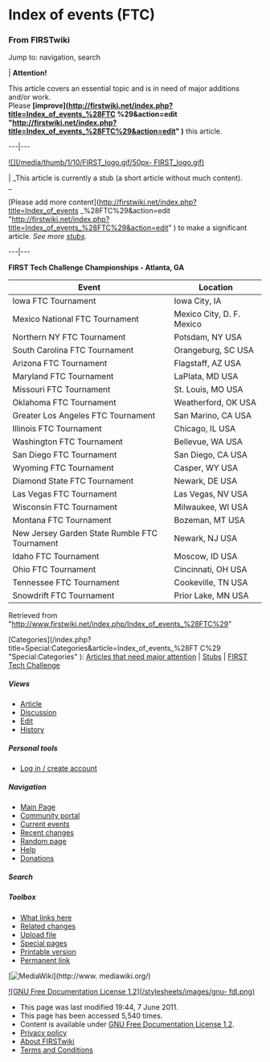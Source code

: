 

# Index of events (FTC)

### From FIRSTwiki

Jump to: navigation, search

| **Attention!**  

This article covers an essential topic and is in need of major additions
and/or work.  
Please **[improve](http://firstwiki.net/index.php?title=Index_of_events_%28FTC
%29&action=edit
"http://firstwiki.net/index.php?title=Index_of_events_%28FTC%29&action=edit"
)** this article.  
  
---|---  
  
[![](/media/thumb/1/10/FIRST_logo.gif/50px-
FIRST_logo.gif)](/index.php/Image:FIRST_logo.gif "" )

|  _This article is currently a stub (a short article without much content).  
_

[Please add more content](http://firstwiki.net/index.php?title=Index_of_events
_%28FTC%29&action=edit
"http://firstwiki.net/index.php?title=Index_of_events_%28FTC%29&action=edit" )
to make a significant article. _See more [stubs](/index.php/Special:Shortpages
"Special:Shortpages" )._  
  
---|---  
  
  

  
**FIRST Tech Challenge Championships - Atlanta, GA**

**Event** |  **Location**  
---|---  
Iowa FTC Tournament |  Iowa City, IA  
Mexico National FTC Tournament |  Mexico City, D. F. Mexico  
Northern NY FTC Tournament |  Potsdam, NY USA  
South Carolina FTC Tournament |  Orangeburg, SC USA  
Arizona FTC Tournament |  Flagstaff, AZ USA  
Maryland FTC Tournament |  LaPlata, MD USA  
Missouri FTC Tournament |  St. Louis, MO USA  
Oklahoma FTC Tournament |  Weatherford, OK USA  
Greater Los Angeles FTC Tournament |  San Marino, CA USA  
Illinois FTC Tournament |  Chicago, IL USA  
Washington FTC Tournament |  Bellevue, WA USA  
San Diego FTC Tournament |  San Diego, CA USA  
Wyoming FTC Tournament |  Casper, WY USA  
Diamond State FTC Tournament |  Newark, DE USA  
Las Vegas FTC Tournament |  Las Vegas, NV USA  
Wisconsin FTC Tournament |  Milwaukee, WI USA  
Montana FTC Tournament |  Bozeman, MT USA  
New Jersey Garden State Rumble FTC Tournament |  Newark, NJ USA  
Idaho FTC Tournament |  Moscow, ID USA  
Ohio FTC Tournament |  Cincinnati, OH USA  
Tennessee FTC Tournament |  Cookeville, TN USA  
Snowdrift FTC Tournament |  Prior Lake, MN USA  
  
  

Retrieved from
"<http://www.firstwiki.net/index.php/Index_of_events_%28FTC%29>"

[Categories](/index.php?title=Special:Categories&article=Index_of_events_%28FT
C%29 "Special:Categories" ): [Articles that need major
attention](/index.php/Category:Articles_that_need_major_attention
"Category:Articles that need major attention" ) |
[Stubs](/index.php/Category:Stubs "Category:Stubs" ) | [FIRST Tech
Challenge](/index.php/Category:FIRST_Tech_Challenge "Category:FIRST Tech
Challenge" )

##### Views

  * [Article](/index.php/Index_of_events_%28FTC%29)
  * [Discussion](/index.php/Talk:Index_of_events_%28FTC%29)
  * [Edit](/index.php?title=Index_of_events_%28FTC%29&action=edit)
  * [History](/index.php?title=Index_of_events_%28FTC%29&action=history)

##### Personal tools

  * [Log in / create account](/index.php?title=Special:Userlogin&returnto=Index_of_events_\(FTC\))

[](/index.php/Main_Page "Main Page" )

##### Navigation

  * [Main Page](/index.php/Main_Page)
  * [Community portal](/index.php/FIRSTwiki:Community_portal)
  * [Current events](/index.php/Current_events)
  * [Recent changes](/index.php/Special:Recentchanges)
  * [Random page](/index.php/Special:Random)
  * [Help](/index.php/FIRSTwiki:Help)
  * [Donations](/index.php/FIRSTwiki:Site_support)

##### Search



##### Toolbox

  * [What links here](/index.php/Special:Whatlinkshere/Index_of_events_%28FTC%29)
  * [Related changes](/index.php/Special:Recentchangeslinked/Index_of_events_%28FTC%29)
  * [Upload file](/index.php/Special:Upload)
  * [Special pages](/index.php/Special:Specialpages)
  * [Printable version](/index.php?title=Index_of_events_%28FTC%29&printable=yes)
  * [Permanent link](/index.php?title=Index_of_events_%28FTC%29&oldid=80169)

[![MediaWiki](/skins/common/images/poweredby_mediawiki_88x31.png)](http://www.
mediawiki.org/)

[![GNU Free Documentation License 1.2](/stylesheets/images/gnu-
fdl.png)](http://www.gnu.org/copyleft/fdl.html)

  * This page was last modified 19:44, 7 June 2011.
  * This page has been accessed 5,540 times.
  * Content is available under [GNU Free Documentation License 1.2](http://www.gnu.org/copyleft/fdl.html "http://www.gnu.org/copyleft/fdl.html" ).
  * [Privacy policy](/index.php/FIRSTwiki:Privacy_policy "FIRSTwiki:Privacy policy" )
  * [About FIRSTwiki](/index.php/FIRSTwiki:About "FIRSTwiki:About" )
  * [Terms and Conditions](/index.php/FIRSTwiki:Terms_and_conditions "FIRSTwiki:Terms and conditions" )

